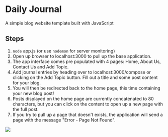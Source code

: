 # Daily Journal
A simple blog website template built with JavaScript

## Steps
1. <code>node</code> app.js (or use <code>nodemon</code> for server monitoring)
2. Open up browser to localhost:3000 to pull up the base application.
3. The app interface comes pre populated with 4 pages: Home, About Us, Contact Us and Add Topic.
4. Add journal entries by heading over to localhost:3000/compose or clicking on the Add Topic button. Fill out a title and some post content for your blog.
5. You will then be redirected back to the home page, this time containing your new blog post!
6. Posts displayed on the home page are currently concatenated to 80 characters, but you can click on the content to open up a new page with the full post.
7. If you try to pull up a page that doesn't exists, the application will send a page with the message "Error - Page Not Found".

<img src="https://i.imgur.com/vylGr7o.png">
